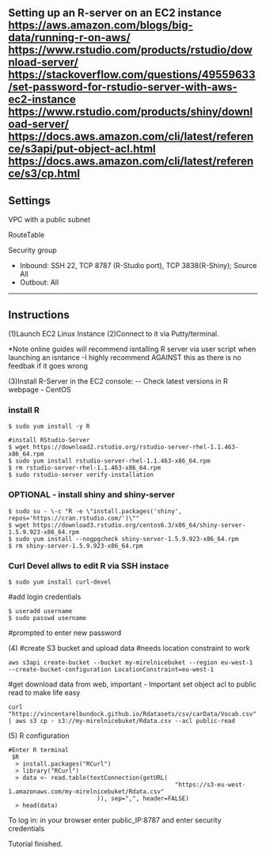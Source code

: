 Setting up an R-server on an EC2 instance
https://aws.amazon.com/blogs/big-data/running-r-on-aws/
https://www.rstudio.com/products/rstudio/download-server/
https://stackoverflow.com/questions/49559633/set-password-for-rstudio-server-with-aws-ec2-instance
https://www.rstudio.com/products/shiny/download-server/
https://docs.aws.amazon.com/cli/latest/reference/s3api/put-object-acl.html
https://docs.aws.amazon.com/cli/latest/reference/s3/cp.html
-------------------------------------------
Settings
-------------------------------------------
VPC with a public subnet

RouteTable 

Security group
  - Inbound: SSH 22, TCP 8787 (R-Studio port), TCP 3838(R-Shiny); Source All 
  - Outbout: All 
-------------------------------------------
Instructions
-------------------------------------------

(1)Launch EC2 Linux Instance 
(2)Connect to it via Putty/terminal. 

*Note online guides will recommend isntalling R server via user script when launching an isntance
  -I highly recommend AGAINST this as there is no feedbak if it goes wrong 

(3)Install R-Server in the EC2 console: -- Check latest versions in R webpage - CentOS

### install R
```
$ sudo yum install -y R

#install RStudio-Server 
$ wget https://download2.rstudio.org/rstudio-server-rhel-1.1.463-x86_64.rpm
$ sudo yum install rstudio-server-rhel-1.1.463-x86_64.rpm
$ rm rstudio-server-rhel-1.1.463-x86_64.rpm
$ sudo rstudio-server verify-installation
```

### OPTIONAL - install shiny and shiny-server
```
$ sudo su - \-c "R -e \"install.packages('shiny', repos='https://cran.rstudio.com/')\""
$ wget https://download3.rstudio.org/centos6.3/x86_64/shiny-server-1.5.9.923-x86_64.rpm
$ sudo yum install --nogpgcheck shiny-server-1.5.9.923-x86_64.rpm
$ rm shiny-server-1.5.9.923-x86_64.rpm
```

### Curl Devel allws to edit R via SSH instace 
```
$ sudo yum install curl-devel
```

#add login credentials
```
$ useradd username
$ sudo passwd username 
```

#prompted to enter new password

(4) #create S3 bucket and upload data
#needs location constraint to work
```
aws s3api create-bucket --bucket my-mirelnicebuket --region eu-west-1 --create-bucket-configuration LocationConstraint=eu-west-1
```

#get download data from web, important - Important set object acl to public read to make life easy 
```
curl "https://vincentarelbundock.github.io/Rdatasets/csv/carData/Vocab.csv" | aws s3 cp - s3://my-mirelnicebuket/Rdata.csv --acl public-read 
```

(5) R configuration
```
#Enter R terminal
 $R
  > install.packages("RCurl")
  > library("RCurl") 
  > data <- read.table(textConnection(getURL(
                                               "https://s3-eu-west-1.amazonaws.com/my-mirelnicebuket/Rdata.csv"
                         )), sep=",", header=FALSE)
  > head(data)
```

  
To log in:  in your browser enter public_IP:8787 and enter security credentials 



Tutorial finished.     
    
  
